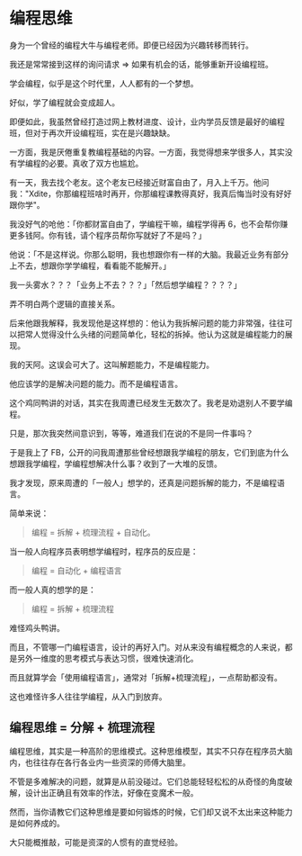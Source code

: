 # 编程思维

身为一个曾经的编程大牛与编程老师。即便已经因为兴趣转移而转行。

我还是常常接到这样的询问请求 => 如果有机会的话，能够重新开设编程班。

学会编程，似乎是这个时代里，人人都有的一个梦想。

好似，学了编程就会变成超人。

即便如此，我虽然曾经打造过网上教材进度、设计，业内学员反馈是最好的编程班，但对于再次开设编程班，实在是兴趣缺缺。

一方面，我是厌倦重复教编程基础的内容。一方面，我觉得想来学很多人，其实没有学编程的必要。真收了双方也尴尬。

有一天，我去找个老友。这个老友已经接近财富自由了，月入上千万。他问我："Xdite，你那编程班啥时再开，你那编程课教得真好，我真后悔当时没有好好跟你学"。

我没好气的呛他：「你都财富自由了，学编程干嘛，编程学得再 6，也不会帮你赚更多钱阿。你有钱，请个程序员帮你写就好了不是吗？」

他说：「不是这样说。你那么聪明，我也想跟你有一样的大脑。我最近业务有部分上不去，想跟你学学编程，看看能不能解开。」

我一头雾水？？？「业务上不去？？？」「然后想学编程？？？？」

弄不明白两个逻辑的直接关系。

后来他跟我解释，我发现他是这样想的：他认为我拆解问题的能力非常强，往往可以把常人觉得没什么头绪的问题简单化，轻松的拆掉。他认为这就是编程能力的展现。

我的天阿。这误会可大了。这叫解题能力，不是编程能力。

他应该学的是解决问题的能力。而不是编程语言。

这个鸡同鸭讲的对话，其实在我周遭已经发生无数次了。我老是劝退别人不要学编程。

只是，那次我突然间意识到，等等，难道我们在说的不是同一件事吗？

于是我上了 FB，公开的问我周遭那些曾经想跟我学编程的朋友，它们到底为什么想跟我学编程，学编程想解决什么事？收到了一大堆的反馈。

我才发现，原来周遭的「一般人」想学的，还真是问题拆解的能力，不是编程语言。

简单来说：

> 编程 = 拆解 + 梳理流程 + 自动化。

当一般人向程序员表明想学编程时，程序员的反应是：

> 编程 = 自动化 + 编程语言

而一般人真的想学的是：

> 编程 = 拆解 + 梳理流程

难怪鸡头鸭讲。

而且，不管哪一门编程语言，设计的再好入门。对从来没有编程概念的人来说，都是另外一维度的思考模式与表达习惯，很难快速消化。

而且就算学会「使用编程语言」，通常对「拆解+梳理流程」，一点帮助都没有。

这也难怪许多人往往学编程，从入门到放弃。

## 编程思维 = 分解 + 梳理流程

编程思维，其实是一种高阶的思维模式。这种思维模型，其实不只存在程序员大脑内，也往往存在各行各业内一些资深的师傅大脑里。

不管是多难解决的问题，就算是从前没碰过。它们总能轻轻松松的从奇怪的角度破解，设计出正确且有效率的作法，好像在变魔术一般。

然而，当你请教它们这种思维是要如何锻炼的时候，它们却又说不太出来这种能力是如何养成的。

大只能概推敲，可能是资深的人惯有的直觉经验。
